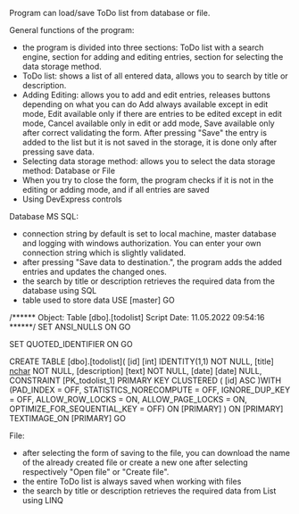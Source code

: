 Program can load/save ToDo list from database or file. 

General functions of the program:
- the program is divided into three sections: ToDo list with a search engine, section for adding and editing entries, section for selecting the data storage method.
- ToDo list: shows a list of all entered data, allows you to search by title or description.
- Adding Editing: allows you to add and edit entries, releases buttons depending on what you can do Add always available except in edit mode, Edit available only if there are entries to be edited except in edit mode, Cancel available only in edit or add mode, Save available only after correct validating the form. After pressing "Save" the entry is added to the list but it is not saved in the storage, it is done only after pressing save data.
- Selecting data storage method: allows you to select the data storage method: Database or File
- When you try to close the form, the program checks if it is not in the editing or adding mode, and if all entries are saved
- Using DevExpress controls

Database MS SQL:
 - connection string by default is set to local machine, master database and logging with windows authorization. You can enter your own connection string which is slightly validated.
 - after pressing "Save data to destination.", the program adds the added entries and updates the changed ones.
 - the search by title or description retrieves the required data from the database using SQL
 - table used to store data
USE [master]
GO

/****** Object:  Table [dbo].[todolist]    Script Date: 11.05.2022 09:54:16 ******/
SET ANSI_NULLS ON
GO

SET QUOTED_IDENTIFIER ON
GO

CREATE TABLE [dbo].[todolist](
	[id] [int] IDENTITY(1,1) NOT NULL,
	[title] [nchar](150) NOT NULL,
	[description] [text] NOT NULL,
	[date] [date] NULL,
 CONSTRAINT [PK_todolist_1] PRIMARY KEY CLUSTERED 
(
	[id] ASC
)WITH (PAD_INDEX = OFF, STATISTICS_NORECOMPUTE = OFF, IGNORE_DUP_KEY = OFF, ALLOW_ROW_LOCKS = ON, ALLOW_PAGE_LOCKS = ON, OPTIMIZE_FOR_SEQUENTIAL_KEY = OFF) ON [PRIMARY]
) ON [PRIMARY] TEXTIMAGE_ON [PRIMARY]
GO

File:
- after selecting the form of saving to the file, you can download the name of the already created file or create a new one after selecting respectively "Open file" or "Create file".
- the entire ToDo list is always saved when working with files
- the search by title or description retrieves the required data from List<T> using LINQ
  
